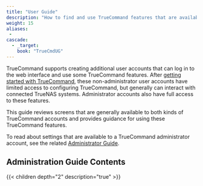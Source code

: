 ```yaml
---
title: "User Guide"
description: "How to find and use TrueCommand features that are available to any user account."
weight: 15
aliases:
 -
cascade:
  - _target:
    book: "TrueCmdUG"
---
```


TrueCommand supports creating additional user accounts that can log in to the web interface and use some TrueCommand features.
After [getting started with TrueCommand](www.google.com), these non-administrator user accounts have limited access to configuring TrueCommand, but generally can interact with connected TrueNAS systems.
Administrator accounts also have full access to these features.

This guide reviews screens that are generally available to both kinds of TrueCommand accounts and provides guidance for using these TrueCommand features.

To read about settings that are available to a TrueCommand administrator account, see the related [Administrator Guide](www.google.com).

## Administration Guide Contents

{{< children depth="2" description="true" >}}
